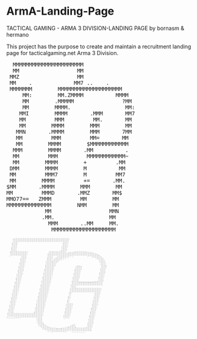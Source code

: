 # ArmA-Landing-Page

TACTICAL GAMING - ARMA 3 DIVISION-LANDING PAGE
by bornasm & hermano

This project has the purpose to create and maintain a recruitment landing page for tacticalgaming.net Arma 3 Division.






<pre>
  MMMMMMMMMMMMMMMMMMMMMM                
  MM                  MM                
 MMZ                  MM                
 MM    .             MM7 ..    .        
 MMMMMMM        MMMMMMMMMMMMMMMMMMMM    
     MM:        MM.ZMMMM          MMMM  
     MM        .MMMMM               ?MM 
     MM        MMMM.                 MM:
    MMI        MMMM       .MMM       MM7
    MM         MMM         MM.       MM 
    MM        MMMM        MMM        MM 
   MMN       .MMMM        MMM       7MM 
   MM         MMM         MM=       MM  
   MM        MMMM        $MMMMMMMMMMMM  
  MMM        MMMM       .MM          .  
  MM         MMM         MMMMMMMMMMMM~  
  MM        MMMM        +         .MM   
 DMM        MMMM        M          MM   
 MM         MMM7        M         MM7   
 MM        MMMM         +=       .MM.   
$MM       .MMMM        MMM        MM    
MM         MMMD       .MMZ       MM$    
MMO77==   ZMMM         MM        MM     
MMMMMMMMMMMMMM        NMM        MM     
            MM                  MMN     
           .MM.                 MM      
             MMM       ..MM     MM.     
              MMMMMMMMMMMMMMMMMMMM   
</pre>


<pre style="font: 4px/2px monospace;">        '''''''''''''''''''''''''''''''''''''''''''''''''''''''''''''                                        
       ,''''''''''''''''''''''''''''''''''''''''''''''''''''''''''''.                                        
       '''''''''''''''''''''''''''''''''''''''''''''''''''''''''''''                                         
       '''''''''''''''''''''''''''''''''''''''''''''''''''''''''''''                                         
       '''''''''''''''''''''''''''''''''''''''''''''''''''''''''''''                                         
       '''''''''''''''''''''''''''''''''''''''''''''''''''''''''''''                                         
      .'''''.                                                .'''''.                                         
      ;'''''                                                 ''''''                                          
      ''''''                                                 ''''''                                          
      ''''''                                                 ''''''                                          
      ''''''                                                 ''''';                                          
      ''''',                                                .'''''.                                          
     ,'''''                                                 ''''''                                           
     ''''''                                                 ''''''                                           
     ''''''                                                 ''''''                                           
     ''''''                                                 ''''';                                           
     ''''';                                                ,'''''`                                           
    .'''''.                                                ''''''                                            
    ;''''''''''''''''''                       '''''''''''''''''''        .:''''''''''':.                     
    '''''''''''''''''''                       '''''''''''''''''''  `;''''''''''''''''''''''';`               
    '''''''''''''''''''                      .''''''''''''''''''''''''''''''''''''''''''''''''''.            
    '''''''''''''''''':                      ;'''''''''''''''''''''''''''''''''''''''''''''''''''':          
    ''''''''''''''''''                       ''''''''''''''''''''''''''''''''''''''''''''''''''''''',        
   ,''''''''''''''''''                       '''''''''''''''''''''''''''''''''''''''''''''''''''''''''       
                ''''''                       ''''''     '''''''''''''''',               ,''''''''''''''      
                ''''''                      `''''',    '''''''''''';                         ;''''''''''     
                ''''':                      :'''''   `'''''''''';                              `'''''''''    
               ,'''''`                      ''''''  .''''''''',                                  .''''''''   
               ''''''                       '''''' `'''''''';                                      '''''''`  
               ''''''                       '''''' ''''''''                                         '''''''  
               ''''''                      `''''',''''''''                                           ''''''  
               ''''':                      :'''''''''''''                                            :'''''' 
              ,'''''`                      '''''''''''''                                              '''''' 
              ''''''                       ''''''''''''                                               '''''' 
              ''''''                       '''''''''''                                                ,'''''`
              ''''''                      `'''''''''';                                                 ''''',
              ''''':                      :''''''''''                        .,,                       ''''':
             ,'''''.                      '''''''''''                       ''''';                     ''''':
             ''''''                       ''''''''''                       '''''''                     ''''',
             ''''''                       ''''''''''                       '''''''                     '''''.
             ''''''                       ''''''''''                       '''''';                    ,''''' 
             ''''';                      :''''''''':                      ,''''''.                    '''''' 
            .'''''.                      ''''''''''                       '''''''                     '''''' 
            ''''''                       ''''''''''                       '''''''                     '''''' 
            ''''''                       ''''''''''                       '''''''                     '''''; 
            ''''''                       ''''''''''                       '''''''                    .'''''. 
            ''''';                      :''''''''',                      ,'''''',                    :'''''  
           .'''''.                      ''''''''''                       '''''''                     ''''''  
           ''''''                       ''''''''''                       '''''''                     ''''''  
           ''''''                       ''''''''''                       '''''''                     ''''''  
           ''''''                       ''''''''''                       '''''''                     ''''',  
           ''''''                      :''''''''',                      ,'''''':                    ,'''''   
          .'''''.                      ''''''''''                       '''''''`                    ''''''   
          ;'''''                       ''''''''''                       '''''''                     ''''''   
          ''''''                       ''''''''''                       '''''''                     ''''''   
          ''''''                       ''''''''''                       '''''''                     ''''':   
          ''''''                      ,''''''''',                      ,'''''''                    .'''''.   
         .'''''.                      ''''''''''                       ''''''':,,,,,,,,,,,,,,,,::::''''''    
         ;'''''                       ''''''''''                       ''''''''''''''''''''''''''''''''''    
         ''''''                       ''''''''''                       ''''''''''''''''''''''''''''''''''    
         ''''''                       ''''''''''                       ''''''''''''''''''''''''''''''''''    
         ''''''                      ,''''''''',                      ,''''''''''''''''''''''''''''''''',    
        .''''',                      ''''''''''                       ''''''''''''''''''''''''''''''''''     
        :'''''                       ''''''''''                       ''''''                                 
        ''''''                       ''''''''''                       ''''''                                 
        ''''''                       ''''''''''                       ''''';                                 
        ''''''                      ,''''''''',                      .''''''''''''''''''''''''''''''''',     
       `''''',                      ''''''''''                       ''''''''''''''''''''''''''''''''''      
       :'''''                       ''''''''''                       ''''''''''''''''''''''''''''''''''      
       ''''''                       ''''''''''                       ''''''''''''''''''''''''''''''''''      
       ''''''                       ''''''''''                       ''''''''''''''''''''''''''''''''''      
       ''''''                      ,''''''''',                      .''''''''''''''''''''''''''''''''',      
      `''''',                      ''''''''''                       '':                         :'''''       
      :'''''                       ''''''''''                       ''`                         ''''''       
      ''''''                       ''''''''''                       ''                          ''''''       
      ''''''                       ''''''''''                       ''                          ''''''       
      ''''''                      ,''''''''',                      .''                         `''''',       
      ''''',                      ''''''''''                       ;';                         :'''''        
     :'''''                       ''''''''''                       ''.                         ''''''        
     ''''''                       ''''''''''                       ''                          ''''''        
     ''''''                       ''''''''''                       ''                          ''''''        
     ''''''                      .''''''''',                      .''                         `''''',        
     ''''',                      ''''''''''                       ;''                         :'''''         
    :'''''                       ''''''''''                       ''.                         ''''''         
    ''''''                       ''''''''''                       ''                          ''''''         
    ''''''                       ''''''''''                       ''                          ''''''         
    ''''''                      .''''''''',                      `''''''.                    `''''',         
    ''''':                      ''''''''''                       :''''''                     :'''''          
   ,'''''                       ''''''''''                       '''''''                     ''''''          
   ''''''                       ''''''''''                       '''''''                     ''''''          
   ''''''                       ''''''''''                       '''''''                     ''''''          
   ''''''                      .''''''''':                      `'''''',                    .''''',          
   ''''':                      ''''''''''                       :''''''                     ;'''''           
  ,'''''                       ''''''''''                       '''''''                     ''''''           
  ''''''                       ''''''''''                       '''''''                     ''''''           
  ''''''                       ''''''''''                       '''''''                     ''''''           
  ''''''                      .''''''''':                      .'''''',                    .'''''.           
  ''''':                      ;'''''''''                       '''''''                     ;'''''            
 ,'''''`                      ''''''''''                       '''''''                     ''''''            
 '''''''''''''''''''''''''''''''''''''''                       '''''''                     ''''''            
 '''''''''''''''''''''''''''''''''''''''                       '''''''                     ''''''            
 '''''''''''''''''''''''''''''''''''''':                      .''''''.                    .'''''.            
 ''''''''''''''''''''''''''''''''''''''`                      :''''''                     ;'''''             
,''''''''''''''''''''''''''''''''''''''                       '''''''                     ''''''             
..,,,,,,,::::::''''''''''''''''''''''''                       ,''''',                     ''''''             
                                 ''''''                        ,'''.                      ''''''             
                                 ''''''                                                  .'''''.             
                                 ''''''                                                  ''''''              
                                 ''''''                                                  ''''''              
                                 ''''''                                                  ''''''              
                                 ,''''',                                                 ''''';              
                                  ''''''                                                .'''''.              
                                  '''''',                                               ''''''               
                                  ,''''''                                '`             ''''''               
                                   '''''''`                            :'''             ''''''               
                                   .''''''''                         .'''''             ''''';               
                                    ''''''''':                     ,''''''',           .'''''.               
                                     ''''''''''',               `'''''''''''          .''''''                
                                      '''''''''''''''':,...,:''''''''''''''''''''''''''''''''                
                                       ;'''''''''''''''''''''''''''''''''''''''''''''''''''''                
                                         ''''''''''''''''''''''''''''''''''''''''''''''''''';                
                                          `''''''''''''''''''''''''''','''''''''''''''''''''.                
                                             ;''''''''''''''''''''''   `''''''''''''''''''''                 
                                                .;'''''''''''''':       :,,,,,,,......                       
</pre>



